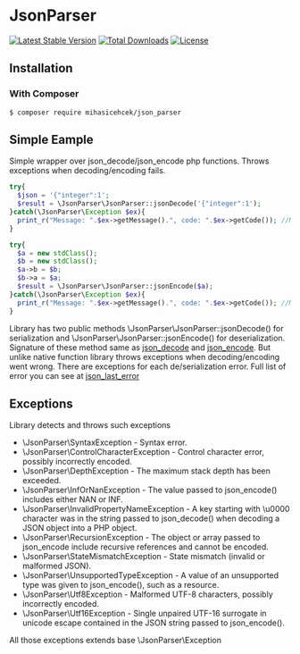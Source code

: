 # JsonParser

[![Latest Stable Version](https://poser.pugx.org/mihasicehcek/json_parser/version)](https://packagist.org/packages/mihasicehcek/php_json_rpc_2_server)
[![Total Downloads](https://poser.pugx.org/mihasicehcek/json_parser/downloads)](https://packagist.org/packages/mihasicehcek/php_json_rpc_2_server)
[![License](https://poser.pugx.org/mihasicehcek/json_parser/license)](https://packagist.org/packages/mihasicehcek/php_json_rpc_2_server)

## Installation

### With Composer

```
$ composer require mihasicehcek/json_parser
```

## Simple Eample
Simple wrapper over json_decode/json_encode php functions. Throws exceptions when decoding/encoding fails.

```php
try{
  $json = '{"integer":1';
  $result = \JsonParser\JsonParser::jsonDecode('{"integer":1');
}catch(\JsonParser\Exception $ex){
  print_r("Message: ".$ex->getMessage().", code: ".$ex->getCode()); //Message: Syntax error, code: 4
}

try{
  $a = new stdClass();
  $b = new stdClass();
  $a->b = $b;
  $b->a = $a;
  $result = \JsonParser\JsonParser::jsonEncode($a);
}catch(\JsonParser\Exception $ex){
  print_r("Message: ".$ex->getMessage().", code: ".$ex->getCode()); //Message: The object or array passed to json_encode include recursive references and cannot be encoded, code: 7
}
```

Library has two public methods \JsonParser\JsonParser::jsonDecode() for serialization and \JsonParser\JsonParser::jsonEncode() for deserialization. Signature of these method same as [json_decode](http://php.net/manual/ru/function.json-decode.php "json_decode") and [json_encode](http://php.net/manual/ru/function.json-encode.php "json_encode").
But unlike native function library throws exceptions when decoding/encoding went wrong. There are exceptions for each de/serialization error. Full list of error you can see at [json_last_error](http://php.net/manual/ru/function.json-last-error.php "json_last_error")

## Exceptions

Library detects and throws such exceptions

* \JsonParser\SyntaxException - Syntax error.
* \JsonParser\ControlCharacterException - Control character error, possibly incorrectly encoded.
* \JsonParser\DepthException - The maximum stack depth has been exceeded.
* \JsonParser\InfOrNanException - The value passed to json_encode() includes either NAN or INF.
* \JsonParser\InvalidPropertyNameException - A key starting with \u0000 character was in the string passed to json_decode() when decoding a JSON object into a PHP object.
* \JsonParser\RecursionException - The object or array passed to json_encode include recursive references and cannot be encoded.
* \JsonParser\StateMismatchException - State mismatch (invalid or malformed JSON).
* \JsonParser\UnsupportedTypeException - A value of an unsupported type was given to json_encode(), such as a resource.
* \JsonParser\Utf8Exception - Malformed UTF-8 characters, possibly incorrectly encoded.
* \JsonParser\Utf16Exception - Single unpaired UTF-16 surrogate in unicode escape contained in the JSON string passed to json_encode().

All those exceptions extends base \JsonParser\Exception
